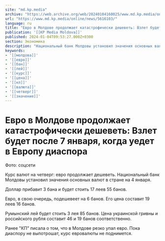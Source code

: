 ```yaml
---
site: "md.kp.media"
archive: "https://web.archive.org/web/20240104160025/www.md.kp.media/online/news/5616103/"
url: "https://www.md.kp.media/online/news/5616103/"
language: ru
title: "Евро в Молдове продолжает катастрофически дешеветь: Взлет будет после 7 января, когда уедет в Европу диаспора"
publication: '[[KP Media Moldova]]'
published: 2024-01-04T09:53:27.000Z+0300
section: Экономика
description: "Национальный банк Молдовы установил значения основных валют в стране на 4 января"
keywords:
- '[[молдова]]'
- '[[евро]]'
- '[[бан]]'
- '[[лей]]'
- '[[курс]]'
- '[[цена]]'
- '[[кп]]'
- '[[валюта]]'
- '[[четверг]]'
- '[[значение]]'
---
```


# Евро в Молдове продолжает катастрофически дешеветь: Взлет будет после 7 января, когда уедет в Европу диаспора

Фото: соцсети

Курс валют на четверг: евро продолжает дешеветь. Национальный банк Молдовы установил значения основных валют в стране на 4 января.

Доллар прибавит 3 бана и будет стоить 17 леев 55 банов.

Евро, в свою очередь, подешевеет на 6 банов. Его цена составит 19 леев 16 банов.

Румынский лей будет стоить 3 лея 85 банов. Цена украинской гривны и российского рубля составит 46 и 19 банов соответственно.

Ранее "КП" писала о том, что в Молдове резко упал евро. Пока диаспору не выпотрошат, курс евровалюты не поднимется.